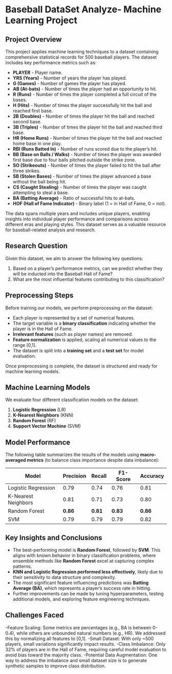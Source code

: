 # **Baseball DataSet Analyze- Machine Learning Project**

## **Project Overview**
This project applies machine learning techniques to a dataset containing comprehensive statistical records for 500 baseball players. The dataset includes key performance metrics such as:

- **PLAYER** - Player name.
- **YRS (Years)** - Number of years the player has played.
- **G (Games)** - Number of games the player has played.
- **AB (At-bats)** - Number of times the player had an opportunity to hit.
- **R (Runs)** - Number of times the player completed a full circuit of the bases.
- **H (Hits)** - Number of times the player successfully hit the ball and reached first base.
- **2B (Doubles)** - Number of times the player hit the ball and reached second base.
- **3B (Triples)** - Number of times the player hit the ball and reached third base.
- **HR (Home Runs)** - Number of times the player hit the ball and reached home base in one play.
- **RBI (Runs Batted In)** - Number of runs scored due to the player’s hit.
- **BB (Base on Balls / Walks)** - Number of times the player was awarded first base due to four balls pitched outside the strike zone.
- **SO (Strikeouts)** - Number of times the player failed to hit the ball after three strikes.
- **SB (Stolen Bases)** - Number of times the player advanced a base without the ball being hit.
- **CS (Caught Stealing)** - Number of times the player was caught attempting to steal a base.
- **BA (Batting Average)** - Ratio of successful hits to at-bats.
- **HOF (Hall of Fame Indicator)** - Binary label (1 = in Hall of Fame, 0 = not).

The data spans multiple years and includes unique players, enabling insights into individual player performance and comparisons across different eras and playing styles. This dataset serves as a valuable resource for baseball-related analysis and research.

## **Research Question**
Given this dataset, we aim to answer the following key questions:
1. Based on a player’s performance metrics, can we predict whether they will be inducted into the Baseball Hall of Fame?
2. What are the most influential features contributing to this classification?

## **Preprocessing Steps**
Before training our models, we perform preprocessing on the dataset:
- Each player is represented by a set of numerical features.
- The target variable is a **binary classification** indicating whether the player is in the Hall of Fame.
- **Irrelevant features** (such as player names) are removed.
- **Feature normalization** is applied, scaling all numerical values to the range [0,1].
- The dataset is split into a **training set** and a **test set** for model evaluation.

Once preprocessing is complete, the dataset is structured and ready for machine learning models.

## **Machine Learning Models**
We evaluate four different classification models on the dataset:
1. **Logistic Regression** (LR)
2. **K-Nearest Neighbors** (KNN)
3. **Random Forest** (RF)
4. **Support Vector Machine** (SVM)

## **Model Performance**
The following table summarizes the results of the models using **macro-averaged metrics** (to balance class importance despite data imbalance):

| Model  | Precision | Recall | F1-Score | Accuracy |
|--------|-----------|--------|----------|----------|
| Logistic Regression | 0.79 | 0.74 | 0.76 | 0.81 |
| K-Nearest Neighbors | 0.81 | 0.71 | 0.73 | 0.80 |
| Random Forest | **0.86** | **0.81** | **0.83** | **0.86** |
| SVM | 0.79 | 0.79 | 0.79 | 0.82 |

## **Key Insights and Conclusions**
- The best-performing model is **Random Forest**, followed by **SVM**. This aligns with known behavior in binary classification problems, where ensemble methods like **Random Forest** excel at capturing complex patterns.
- **KNN and Logistic Regression performed less effectively**, likely due to their sensitivity to data structure and complexity.
- The most significant feature influencing predictions was **Batting Average (BA)**, which represents a player’s success rate in hitting.
- Further improvements can be made by tuning hyperparameters, testing additional models, and exploring feature engineering techniques.

## **Challenges Faced**
-Feature Scaling: Some metrics are percentages (e.g., BA is between 0-0.4), while others are unbounded natural numbers (e.g., HR). We addressed this by normalizing all features to [0,1].
-Small Dataset: With only ~500 players, small variations significantly impact results.
-Class Imbalance: Only 32% of players are in the Hall of Fame, requiring careful model evaluation to avoid bias toward the majority class.
-Potential Data Augmentation: One way to address the imbalance and small dataset size is to generate synthetic samples to improve class distribution.


